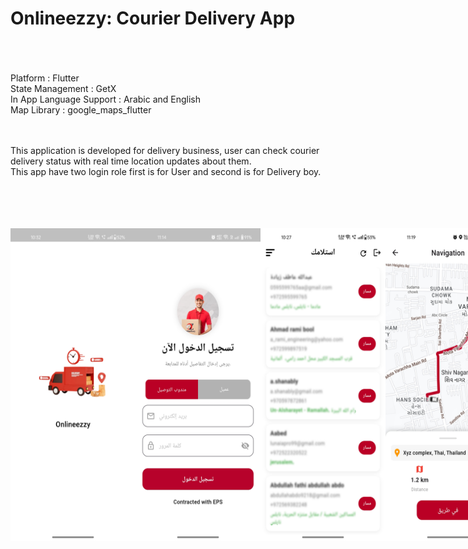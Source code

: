 # Onlineezzy: Courier Delivery App
<BR><BR><BR>
Platform : Flutter<BR>
State Management : GetX<BR>
In App Language Support : Arabic and English<BR>
Map Library : google_maps_flutter<BR><BR><BR>


This application is developed for delivery business, user can check courier delivery status with real time location updates about them.<BR>
This app have two login role first is for User and second is for Delivery boy.


<BR>
<BR>
<BR>
<BR>


<div style="display: flex; align-items: center; justify-content: space-around;">
  <img src="ScreenShots/1.jpg" alt="Alt text" width="200" height="500">
  <img src="ScreenShots/2.jpg" alt="Alt text" width="200" height="500">
  <img src="ScreenShots/3.jpg" alt="Alt text" width="200" height="500">
  <img src="ScreenShots/4.jpg" alt="Alt text" width="200" height="500">
</div>

